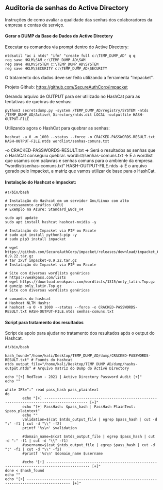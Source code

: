 ## Auditoria de senhas do Active Directory


Instruções de como avaliar a qualidade das senhas dos colaboradores da empresa e contas de serviço.

#### Gerar o DUMP da Base de Dados do Active Directory

Executar os comandos via prompt dentro do Active Directory:

```
ntdsutil "ac i ntds" "ifm" "create full c:\TEMP_DUMP_AD" q q
reg save HKLM\SAM c:\TEMP_DUMP_AD\SAM
reg save HKLM\SYSTEM c:\TEMP_DUMP_AD\SYSTEM
reg save HKLM\SECURITY c:\TEMP_DUMP_AD\SECURITY
```

O tratamento dos dados deve ser feito utilizando a ferramenta "Impacket".

Projeto Github: https://github.com/SecureAuthCorp/impacket

Gerando arquivo de OUTPUT para ser utilizado no HashCat para as tentativas de quebras de senhas:

```
python3 secretsdump.py -system /TEMP_DUMP_AD/registry/SYSTEM -ntds /TEMP_DUMP_AD/Active\ Directory/ntds.dit LOCAL -outputfile HASH-OUTPUT-FILE
```

Utilizando agora o HashCat para quebrar as senhas:

```
hashcat -a 0 -m 1000 --status --force -o CRACKED-PASSWORDS-RESULT.txt HASH-OUTPUT-FILE.ntds wordlist/senhas-comuns.txt
```

-o CRACKED-PASSWORDS-RESULT.txt **->** Será o resultados as senhas que o HashCat conseguiu quebrar.
wordlist/senhas-comuns.txt **->** É a wordlist que usamos com palavras e senhas comuns para o ambiente da empresa. "wordlist/senhas-comuns.txt"
HASH-OUTPUT-FILE.ntds **->** É o arquivo gerado pelo Impacket, a matriz que vamos utilizar de base para o HashCat.

#### Instalação do Hashcat e Impacket:

```
#!/bin/bash

# Instalação do Hashcat em um servidor Gnu/Linux com alto processamento gráfico (GPU)
# Exemplo na Azure: Standard_E8ds_v4

sudo apt update
sudo apt install hashcat hashcat-nvidia -y

# Instalação do Impacket via PIP ou Pacote
# sudo apt install python3-pip -y
# sudo pip3 install impacket

# wget https://github.com/SecureAuthCorp/impacket/releases/download/impacket_0_9_22/impacket-0.9.22.tar.gz
# tar zxvf impacket-0.9.22.tar.gz
# Instalação do Impacket via PIP ou Pacote

# Site com diversas wordlists genéricas
# https://weakpass.com/lists
# wget https://download.weakpass.com/wordlists/1315/only_latin.Top.gz
# gunzip only_latin.Top.gz
# Site com diversas wordlists genéricas

# comandos do hashcat
# Hashcat NLTM Hashs:
# hashcat -a 0 -m 1000 --status --force -o CRACKED-PASSWORDS-RESULT.txt HASH-OUTPUT-FILE.ntds senhas-comuns.txt
```

#### Script para tratamento dos resultados

Script de apoio para ajudar no tratamento dos resultados após o output do Hashcat.

```
#!/bin/bash

hash_found="/home/kali/Desktop/TEMP_DUMP_AD/dump/CRACKED-PASSWORDS-RESULT.txt" # Founds do Hashcat
ntds_output_file="/home/kali/Desktop/TEMP_DUMP_AD/dump/hashs-output.ntds" # Arquivo matriz do Dump do Active Directory

echo "[+] RedTeam - 2021 | Active Directory Password Audit [+]"
echo ""

while IFS=":" read pass_hash pass_plaintext
do
        echo "[+] ------------------------------------------------------------------------------------------ [+]"
        echo "[+] PassHash: $pass_hash | PassHash PlainText: $pass_plaintext"
        echo ""
        validation=$(cat $ntds_output_file | egrep $pass_hash | cut -d ":" -f1 | cut -d "\\" -f2)
        printf '%s\n' $validation
        
        #domain_name=$(cat $ntds_output_file | egrep $pass_hash | cut -d ":" -f1 | cut -d "\\" -f1)
        #username=$(cat $ntds_output_file | egrep $pass_hash | cut -d ":" -f1 | cut -d "\\" -f2)
        #printf '%s\n' $domain_name $username        
        
        #echo "[+] ------------------------------------------------------------------------------------------ [+]"
done < $hash_found
echo ""
echo "[+] ------------------------------------------------------------------------------------------ [+]"
```
